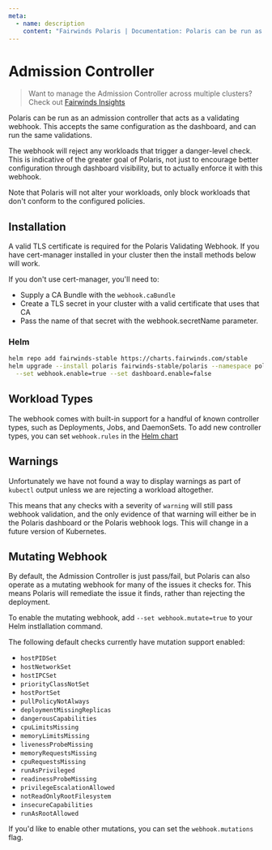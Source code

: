 ```yaml
---
meta:
  - name: description
    content: "Fairwinds Polaris | Documentation: Polaris can be run as an admission controller that acts as a validating webhook."
---
```

# Admission Controller
> Want to manage the Admission Controller across multiple clusters? Check out
> [Fairwinds Insights](https://www.fairwinds.com/fairwinds-polaris-upgrade)

Polaris can be run as an admission controller that acts as a validating webhook.
This accepts the same configuration as the dashboard, and can run the same validations.

The webhook will reject any workloads that trigger a danger-level check.
This is indicative of the greater goal of Polaris, not just to encourage better
configuration through dashboard visibility, but to actually enforce it with this webhook.

Note that Polaris will not alter your workloads, only block workloads that don't conform to the configured policies.

## Installation
A valid TLS certificate is required for the Polaris Validating Webhook. If you have cert-manager installed in your cluster then the install methods below will work.

If you don't use cert-manager, you'll need to:

* Supply a CA Bundle with the `webhook.caBundle`
* Create a TLS secret in your cluster with a valid certificate that uses that CA
* Pass the name of that secret with the webhook.secretName parameter.

### Helm
```bash
helm repo add fairwinds-stable https://charts.fairwinds.com/stable
helm upgrade --install polaris fairwinds-stable/polaris --namespace polaris --create-namespace \
  --set webhook.enable=true --set dashboard.enable=false
```

## Workload Types
The webhook comes with built-in support for a handful of known controller types,
such as Deployments, Jobs, and DaemonSets. To add new controller types,
you can set `webhook.rules` in the
[Helm chart](https://github.com/FairwindsOps/charts/tree/master/stable/polaris)

## Warnings
Unfortunately we have not found a way to display warnings as part of `kubectl`
output unless we are rejecting a workload altogether.

This means that any checks with a severity of `warning` will still pass webhook validation,
and the only evidence of that warning will either be in the Polaris dashboard or the
Polaris webhook logs. This will change in a future version of Kubernetes.

## Mutating Webhook
By default, the Admission Controller is just pass/fail, but
Polaris can also operate as a mutating webhook for many of the issues it checks for.
This means Polaris will remediate the issue it finds, rather than rejecting
the deployment.

To enable the mutating webhook, add `--set webhook.mutate=true` to your
Helm instlallation command.

The following default checks currently have mutation support enabled:
* `hostPIDSet`
* `hostNetworkSet`
* `hostIPCSet`
* `priorityClassNotSet`
* `hostPortSet`
* `pullPolicyNotAlways`
* `deploymentMissingReplicas`
* `dangerousCapabilities`
* `cpuLimitsMissing`
* `memoryLimitsMissing`
* `livenessProbeMissing`
* `memoryRequestsMissing`
* `cpuRequestsMissing`
* `runAsPrivileged`
* `readinessProbeMissing`
* `privilegeEscalationAllowed`
* `notReadOnlyRootFilesystem`
* `insecureCapabilities`
* `runAsRootAllowed`

If you'd like to
enable other mutations, you can set the `webhook.mutations` flag.


